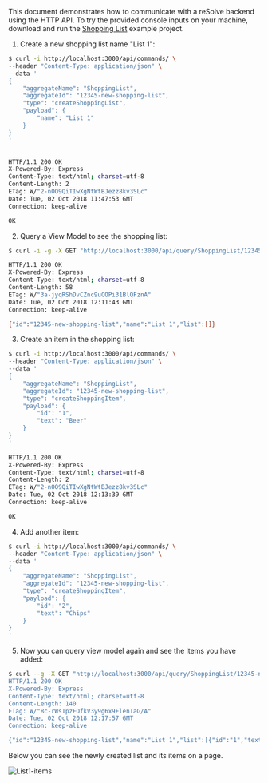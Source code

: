 This document demonstrates how to communicate with a reSolve backend using the HTTP API. To try the provided console inputs on your machine, download and run the [Shopping List](https://github.com/reimagined/resolve/tree/master/examples/shopping-list) example project.

1. Create a new shopping list name "List 1":

```sh
$ curl -i http://localhost:3000/api/commands/ \
--header "Content-Type: application/json" \
--data '
{
    "aggregateName": "ShoppingList",
    "aggregateId": "12345-new-shopping-list",
    "type": "createShoppingList",
    "payload": {
        "name": "List 1"
    }
}
'


HTTP/1.1 200 OK
X-Powered-By: Express
Content-Type: text/html; charset=utf-8
Content-Length: 2
ETag: W/"2-nOO9QiTIwXgNtWtBJezz8kv3SLc"
Date: Tue, 02 Oct 2018 11:47:53 GMT
Connection: keep-alive

OK
```

2. Query a View Model to see the shopping list:

```sh
$ curl -i -g -X GET "http://localhost:3000/api/query/ShoppingList/12345-new-shopping-list"

HTTP/1.1 200 OK
X-Powered-By: Express
Content-Type: text/html; charset=utf-8
Content-Length: 58
ETag: W/"3a-jyqRShDvCZnc9uCOPi31BlQFznA"
Date: Tue, 02 Oct 2018 12:11:43 GMT
Connection: keep-alive

{"id":"12345-new-shopping-list","name":"List 1","list":[]}
```

3. Create an item in the shopping list:

```sh
$ curl -i http://localhost:3000/api/commands/ \
--header "Content-Type: application/json" \
--data '
{
    "aggregateName": "ShoppingList",
    "aggregateId": "12345-new-shopping-list",
    "type": "createShoppingItem",
    "payload": {
        "id": "1",
        "text": "Beer"
    }
}
'

HTTP/1.1 200 OK
X-Powered-By: Express
Content-Type: text/html; charset=utf-8
Content-Length: 2
ETag: W/"2-nOO9QiTIwXgNtWtBJezz8kv3SLc"
Date: Tue, 02 Oct 2018 12:13:39 GMT
Connection: keep-alive

OK
```

4. Add another item:
```sh
$ curl -i http://localhost:3000/api/commands/ \
--header "Content-Type: application/json" \
--data '
{
    "aggregateName": "ShoppingList",
    "aggregateId": "12345-new-shopping-list",
    "type": "createShoppingItem",
    "payload": {
        "id": "2",
        "text": "Chips"
    }
}
'
```

5. Now you can query view model again and see the items you have added:
```sh
$ curl --g -X GET "http://localhost:3000/api/query/ShoppingList/12345-new-shopping-list" '
HTTP/1.1 200 OK
X-Powered-By: Express
Content-Type: text/html; charset=utf-8
Content-Length: 140
ETag: W/"8c-rWsIpzFOfkV3y9g6x9FlenTaG/A"
Date: Tue, 02 Oct 2018 12:17:57 GMT
Connection: keep-alive

{"id":"12345-new-shopping-list","name":"List 1","list":[{"id":"1","text":"Beer","checked":false},{"id":"2","text":"Chips","checked":false}]}
```

Below you can see the newly created list and its items on a page.

![List1-items](list1-items.png)